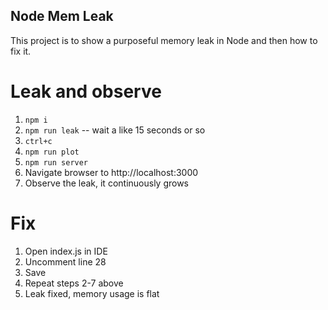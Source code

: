 ## Node Mem Leak

This project is to show a purposeful memory leak in Node and then how to fix it.

# Leak and observe

1. `npm i`
2. `npm run leak` -- wait a like 15 seconds or so
3. `ctrl+c`
4. `npm run plot`
5. `npm run server`
6. Navigate browser to http://localhost:3000
7. Observe the leak, it continuously grows

# Fix

1. Open index.js in IDE
2. Uncomment line 28
3. Save
4. Repeat steps 2-7 above
5. Leak fixed, memory usage is flat
